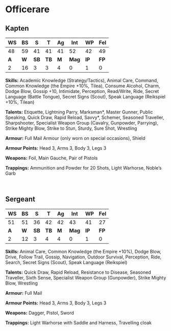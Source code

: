 # Officerare

## Kapten
|**WS**|**BS**|**S**|**T**|**Ag**|**Int**|**WP**|**Fel**|
|--|--|-|-|--|---|--|---|
|48|59|41|41|41|52|42|49|
|**A**|**W**|**SB**|**TB**|**M**|**Mag**|**IP**|**FP**|
|2|16|3|3|4|0|1|0|

**Skills:** Academic Knowledge (Strategy/Tactics), Animal Care,
Command, Common Knowledge (the Empire +10%, Tilea),
Consume Alcohol, Charm, Dodge Blow, Gossip +10, Intimidate,
Perception, Read/Write, Ride, Secret Language (Battle Tongue), Secret
Signs (Scout), Speak Language (Reikspiel +10%, Tilean)

**Talents:** Etiquette, Lightning Parry, Marksman*, Master Gunner,
Public Speaking, Quick Draw, Rapid Reload, Savvy*, Schemer,
Seasoned Traveller, Sharpshooter, Specialist Weapon Group (Cavalry,
Gunpowder, Parrying), Strike Mighty Blow, Strike to Stun, Sturdy,
Sure Shot, Wrestling

**Armour:** Full Mail Armour (only worn on special occasions), Shield

**Armour Points:** Head 3, Arms 3, Body 3, Legs 3

**Weapons:** Foil, Main Gauche, Pair of Pistols

**Trappings:** Ammunition and Powder for 20 Shots, Light Warhorse,
Noble’s Garb

<br>

## Sergeant
|**WS**|**BS**|**S**|**T**|**Ag**|**Int**|**WP**|**Fel**|
|--|--|-|-|--|---|--|---|
|51|51|36|42|42|43|41|27|
|**A**|**W**|**SB**|**TB**|**M**|**Mag**|**IP**|**FP**|
|2|12|3|4|4|0|1|0|

**Skills:** Animal Care, Common Knowledge (the Empire +10%), Dodge
Blow, Drive, Follow Trail, Gossip, Navigation, Outdoor Survival,
Perception, Ride, Search, Secret Signs (Scout), Speak Language
(Reikspiel)

**Talents:** Quick Draw, Rapid Reload, Resistance to Disease, Seasoned
Traveller, Sixth Sense, Specialist Weapon Group (Gunpowder), Strike
Mighty Blow, Wrestling

**Armour:** Full Mail

**Armour Points:** Head 3, Arms 3, Body 3, Legs 3

**Weapons:** Dagger, Pistol, Sword

**Trappings:** Light Warhorse with Saddle and Harness, Travelling cloak